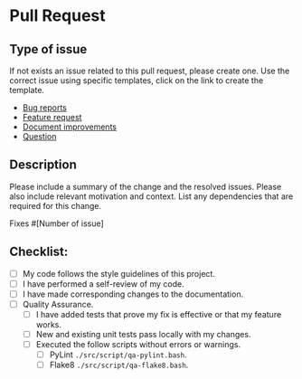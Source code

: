 # Pull Request

## Type of issue

If not exists an issue related to this pull request, please create one. Use the
correct issue using specific templates, click on the link to create the
template.

- [Bug reports](https://github.com/airvzxf/ark-survival-evolved-game-sniparinject/issues/new?assignees=airvzxf&labels=bug&template=bug-reports.md&title=%5BBUG%5D)
- [Feature request](https://github.com/airvzxf/ark-survival-evolved-game-sniparinject/issues/new?assignees=airvzxf&labels=enhancement&template=feature-request.md&title=%5BFEATURE%5D)
- [Document improvements](https://github.com/airvzxf/ark-survival-evolved-game-sniparinject/issues/new?assignees=airvzxf&labels=documentation&template=document-improvements.md&title=%5BDOCUMENT%5D)
- [Question](https://github.com/airvzxf/ark-survival-evolved-game-sniparinject/issues/new?assignees=airvzxf&labels=question&template=question.md&title=%5BQUESTION%5D)

## Description

Please include a summary of the change and the resolved issues. Please also
include relevant motivation and context. List any dependencies that are
required for this change.

Fixes #[Number of issue]

## Checklist:

- [ ] My code follows the style guidelines of this project.
- [ ] I have performed a self-review of my code.
- [ ] I have made corresponding changes to the documentation.
- [ ] Quality Assurance.
    - [ ] I have added tests that prove my fix is effective or that my feature
      works.
    - [ ] New and existing unit tests pass locally with my changes.
    - [ ] Executed the follow scripts without errors or warnings.
        - [ ] PyLint `./src/script/qa-pylint.bash`.
        - [ ] Flake8 `./src/script/qa-flake8.bash`.
